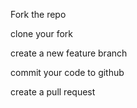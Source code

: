 Fork the repo

clone your fork

create a new feature branch

commit your code to github

create a pull request 

